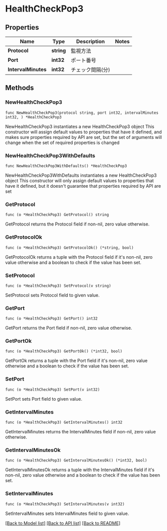 # HealthCheckPop3

## Properties

Name | Type | Description | Notes
------------ | ------------- | ------------- | -------------
**Protocol** | **string** | 監視方法 | 
**Port** | **int32** | ポート番号 | 
**IntervalMinutes** | **int32** | チェック間隔(分) | 

## Methods

### NewHealthCheckPop3

`func NewHealthCheckPop3(protocol string, port int32, intervalMinutes int32, ) *HealthCheckPop3`

NewHealthCheckPop3 instantiates a new HealthCheckPop3 object
This constructor will assign default values to properties that have it defined,
and makes sure properties required by API are set, but the set of arguments
will change when the set of required properties is changed

### NewHealthCheckPop3WithDefaults

`func NewHealthCheckPop3WithDefaults() *HealthCheckPop3`

NewHealthCheckPop3WithDefaults instantiates a new HealthCheckPop3 object
This constructor will only assign default values to properties that have it defined,
but it doesn't guarantee that properties required by API are set

### GetProtocol

`func (o *HealthCheckPop3) GetProtocol() string`

GetProtocol returns the Protocol field if non-nil, zero value otherwise.

### GetProtocolOk

`func (o *HealthCheckPop3) GetProtocolOk() (*string, bool)`

GetProtocolOk returns a tuple with the Protocol field if it's non-nil, zero value otherwise
and a boolean to check if the value has been set.

### SetProtocol

`func (o *HealthCheckPop3) SetProtocol(v string)`

SetProtocol sets Protocol field to given value.


### GetPort

`func (o *HealthCheckPop3) GetPort() int32`

GetPort returns the Port field if non-nil, zero value otherwise.

### GetPortOk

`func (o *HealthCheckPop3) GetPortOk() (*int32, bool)`

GetPortOk returns a tuple with the Port field if it's non-nil, zero value otherwise
and a boolean to check if the value has been set.

### SetPort

`func (o *HealthCheckPop3) SetPort(v int32)`

SetPort sets Port field to given value.


### GetIntervalMinutes

`func (o *HealthCheckPop3) GetIntervalMinutes() int32`

GetIntervalMinutes returns the IntervalMinutes field if non-nil, zero value otherwise.

### GetIntervalMinutesOk

`func (o *HealthCheckPop3) GetIntervalMinutesOk() (*int32, bool)`

GetIntervalMinutesOk returns a tuple with the IntervalMinutes field if it's non-nil, zero value otherwise
and a boolean to check if the value has been set.

### SetIntervalMinutes

`func (o *HealthCheckPop3) SetIntervalMinutes(v int32)`

SetIntervalMinutes sets IntervalMinutes field to given value.



[[Back to Model list]](../README.md#documentation-for-models) [[Back to API list]](../README.md#documentation-for-api-endpoints) [[Back to README]](../README.md)


